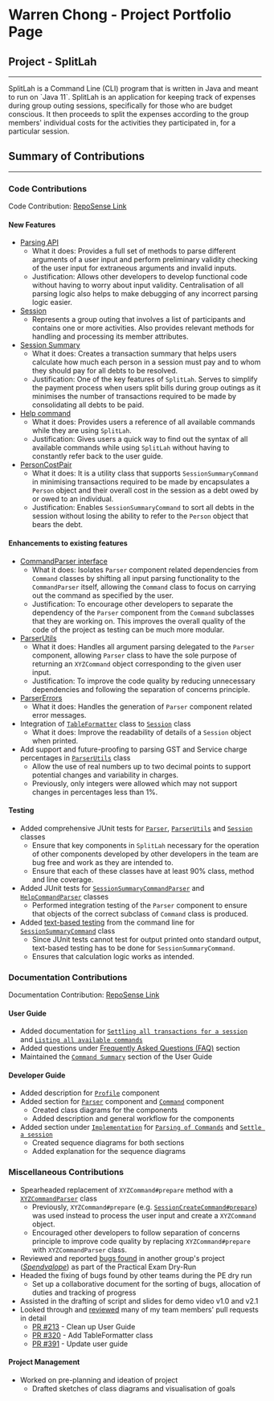 # Warren Chong - Project Portfolio Page

## Project - SplitLah
<hr>
SplitLah is a Command Line (CLI) program that is written in Java and meant to run on `Java 11`. SplitLah is an 
application for keeping track of expenses during group outing sessions, specifically for those 
who are budget conscious. It then proceeds to split the expenses according to the group members' individual costs for 
the activities they participated in, for a particular session.

## Summary of Contributions
<hr>

### Code Contributions
Code Contribution: [RepoSense Link](https://nus-cs2113-ay2122s2.github.io/tp-dashboard/?search=&sort=totalCommits%20dsc&sortWithin=title&since=2022-02-18&timeframe=commit&mergegroup=&groupSelect=groupByRepos&breakdown=true&checkedFileTypes=docs~functional-code~test-code~other&tabOpen=true&tabType=authorship&tabAuthor=warrencxw&tabRepo=AY2122S2-CS2113T-T10-1%2Ftp%5Bmaster%5D&authorshipIsMergeGroup=false&authorshipFileTypes=functional-code~test-code~other&authorshipIsBinaryFileTypeChecked=false)

#### New Features
* [Parsing API](https://github.com/AY2122S2-CS2113T-T10-1/tp/tree/master/src/main/java/seedu/splitlah/parser)
   * What it does: Provides a full set of methods to parse different arguments of a user input
     and perform preliminary validity checking of the user input for extraneous arguments and invalid inputs.
   * Justification: Allows other developers to develop functional code without having to worry about input validity.
     Centralisation of all parsing logic also helps to make debugging of any incorrect parsing logic easier.
* [Session](https://github.com/AY2122S2-CS2113T-T10-1/tp/blob/master/src/main/java/seedu/splitlah/data/Session.java)
   * Represents a group outing that involves a list of participants and contains one or more activities.
     Also provides relevant methods for handling and processing its member attributes.
* [Session Summary](https://github.com/AY2122S2-CS2113T-T10-1/tp/blob/master/src/main/java/seedu/splitlah/command/SessionSummaryCommand.java)
   * What it does: Creates a transaction summary that helps users calculate how much each person in a session
     must pay and to whom they should pay for all debts to be resolved.
   * Justification: One of the key features of `SplitLah`. Serves to simplify the payment process when users split
     bills during group outings as it minimises the number of transactions required to be made by consolidating all
     debts to be paid.
* [Help command](https://github.com/AY2122S2-CS2113T-T10-1/tp/blob/master/src/main/java/seedu/splitlah/command/HelpCommand.java)
   * What it does: Provides users a reference of all available commands while they are using `SplitLah`.
   * Justification: Gives users a quick way to find out the syntax of all available commands while using `SplitLah` 
     without having to constantly refer back to the user guide.
* [PersonCostPair](https://github.com/AY2122S2-CS2113T-T10-1/tp/blob/master/src/main/java/seedu/splitlah/util/PersonCostPair.java)
   * What it does: It is a utility class that supports `SessionSummaryCommand` in minimising transactions required to be
     made by encapsulates a `Person` object and their overall cost in the session as a debt owed by or owed to an individual.
   * Justification: Enables `SessionSummaryCommand` to sort all debts in the session without losing the ability to
     refer to the `Person` object that bears the debt.

#### Enhancements to existing features
 * [CommandParser interface](https://github.com/AY2122S2-CS2113T-T10-1/tp/blob/master/src/main/java/seedu/splitlah/parser/commandparser/CommandParser.java)
   * What it does: Isolates `Parser` component related dependencies from `Command` classes by shifting all input parsing
     functionality to the `CommandParser` itself, allowing the `Command` class to focus on carrying out the command
     as specified by the user.
   * Justification: To encourage other developers to separate the dependency of the `Parser` component from the `Command`
     subclasses that they are working on. This improves the overall quality of the code of the project as testing can be
     much more modular.
 * [ParserUtils](https://github.com/AY2122S2-CS2113T-T10-1/tp/blob/master/src/main/java/seedu/splitlah/parser/ParserUtils.java)
   * What it does: Handles all argument parsing delegated to the `Parser` component, allowing `Parser` class to
     have the sole purpose of returning an `XYZCommand` object corresponding to the given user input.
   * Justification: To improve the code quality by reducing unnecessary dependencies and following the separation of
     concerns principle.
 * [ParserErrors](https://github.com/AY2122S2-CS2113T-T10-1/tp/blob/master/src/main/java/seedu/splitlah/parser/ParserErrors.java)
   * What it does: Handles the generation of `Parser` component related error messages.
 * Integration of [`TableFormatter`](https://github.com/AY2122S2-CS2113T-T10-1/tp/blob/master/src/main/java/seedu/splitlah/ui/TableFormatter.java) class to 
   [`Session`](https://github.com/AY2122S2-CS2113T-T10-1/tp/blob/master/src/main/java/seedu/splitlah/data/Session.java) class
   * What it does: Improve the readability of details of a `Session` object when printed.
 * Add support and future-proofing to parsing GST and Service charge percentages in [`ParserUtils`](https://github.com/AY2122S2-CS2113T-T10-1/tp/blob/master/src/main/java/seedu/splitlah/parser/ParserUtils.java) class
   * Allow the use of real numbers up to two decimal points to support potential changes and variability in charges.
   * Previously, only integers were allowed which may not support changes in percentages less than 1%.

#### Testing
 * Added comprehensive JUnit tests for
   [`Parser`](https://github.com/AY2122S2-CS2113T-T10-1/tp/blob/master/src/test/java/seedu/splitlah/parser/ParserTest.java),
   [`ParserUtils`](https://github.com/AY2122S2-CS2113T-T10-1/tp/blob/master/src/test/java/seedu/splitlah/parser/ParserUtilsTest.java) and 
   [`Session`](https://github.com/AY2122S2-CS2113T-T10-1/tp/blob/master/src/test/java/seedu/splitlah/data/SessionTest.java) classes
   * Ensure that key components in `SplitLah` necessary for the operation of other components developed by other
     developers in the team are bug free and work as they are intended to.
   * Ensure that each of these classes have at least 90% class, method and line coverage.
 * Added JUnit tests for
   [`SessionSummaryCommandParser`](https://github.com/AY2122S2-CS2113T-T10-1/tp/blob/master/src/test/java/seedu/splitlah/parser/commandparser/SessionSummaryCommandParserTest.java) and 
   [`HelpCommandParser`](https://github.com/AY2122S2-CS2113T-T10-1/tp/blob/master/src/test/java/seedu/splitlah/parser/commandparser/HelpCommandParserTest.java) classes
   * Performed integration testing of the `Parser` component to ensure that objects of the correct subclass of
     `Command` class is produced.
 * Added [text-based testing](https://github.com/AY2122S2-CS2113T-T10-1/tp/tree/master/text-ui-test)
   from the command line for [`SessionSummaryCommand`](https://github.com/AY2122S2-CS2113T-T10-1/tp/blob/master/src/main/java/seedu/splitlah/command/SessionSummaryCommand.java) class
   * Since JUnit tests cannot test for output printed onto standard output, text-based testing has to be done for `SessionSummaryCommand`.
   * Ensures that calculation logic works as intended.

### Documentation Contributions
Documentation Contribution: [RepoSense Link](https://nus-cs2113-ay2122s2.github.io/tp-dashboard/?search=&sort=totalCommits%20dsc&sortWithin=title&since=2022-02-18&timeframe=commit&mergegroup=&groupSelect=groupByRepos&breakdown=true&checkedFileTypes=docs~functional-code~test-code~other&tabOpen=true&tabType=authorship&tabAuthor=warrencxw&tabRepo=AY2122S2-CS2113T-T10-1%2Ftp%5Bmaster%5D&authorshipIsMergeGroup=false&authorshipFileTypes=docs&authorshipIsBinaryFileTypeChecked=false)

#### User Guide
 * Added documentation for 
   [`Settling all transactions for a session`](https://ay2122s2-cs2113t-t10-1.github.io/tp/UserGuide.html#settling-all-transactions-for-a-session-session-summary) and
   [`Listing all available commands`](https://ay2122s2-cs2113t-t10-1.github.io/tp/UserGuide.html#listing-all-available-commands-help)
 * Added questions under [Frequently Asked Questions (FAQ)](https://ay2122s2-cs2113t-t10-1.github.io/tp/UserGuide.html#faq) section
 * Maintained the [`Command Summary`](https://ay2122s2-cs2113t-t10-1.github.io/tp/UserGuide.html#command-summary) section of the User Guide

#### Developer Guide
 * Added description for [`Profile`](https://ay2122s2-cs2113t-t10-1.github.io/tp/DeveloperGuide.html#profile-component) component
 * Added section for [`Parser`](https://ay2122s2-cs2113t-t10-1.github.io/tp/DeveloperGuide.html#parser-component) component and 
   [`Command`](https://ay2122s2-cs2113t-t10-1.github.io/tp/DeveloperGuide.html#command-component) component
   * Created class diagrams for the components
   * Added description and general workflow for the components
 * Added section under [`Implementation`](https://ay2122s2-cs2113t-t10-1.github.io/tp/DeveloperGuide.html#implementation) for 
   [`Parsing of Commands`](https://ay2122s2-cs2113t-t10-1.github.io/tp/DeveloperGuide.html#parsing-of-commands) and 
   [`Settle a session`](https://ay2122s2-cs2113t-t10-1.github.io/tp/DeveloperGuide.html#settle-a-session)
   * Created sequence diagrams for both sections
   * Added explanation for the sequence diagrams

### Miscellaneous Contributions
 * Spearheaded replacement of `XYZCommand#prepare` method with a [`XYZCommandParser`](https://github.com/AY2122S2-CS2113T-T10-1/tp/tree/master/src/main/java/seedu/splitlah/parser/commandparser) class
   * Previously, `XYZCommand#prepare` (e.g. [`SessionCreateCommand#prepare`](https://github.com/AY2122S2-CS2113T-T10-1/tp/commit/5b05ce84aa13841db2383fad527184aca772fb33))
     was used instead to process the user input and create a `XYZCommand` object.
   * Encouraged other developers to follow separation of concerns principle to improve code quality by replacing
     `XYZCommand#prepare` with `XYZCommandParser` class.
 * Reviewed and reported [bugs found](https://github.com/warrencxw/ped/issues) in another group's project ([_Spendvalope_](https://ay2122s2-cs2113-f12-1.github.io/tp/))
   as part of the Practical Exam Dry-Run
 * Headed the fixing of bugs found by other teams during the PE dry run
    * Set up a collaborative document for the sorting of bugs, allocation of duties and tracking of progress
 * Assisted in the drafting of script and slides for demo video v1.0 and v2.1
 * Looked through and [reviewed](https://nus-cs2113-ay2122s2.github.io/dashboards/contents/tp-comments.html#1-chong-xu-wei-warrencxw-145-comments)
   many of my team members' pull requests in detail
   * [PR #213](https://github.com/AY2122S2-CS2113T-T10-1/tp/pull/213) - Clean up User Guide
   * [PR #320](https://github.com/AY2122S2-CS2113T-T10-1/tp/pull/320) - Add TableFormatter class
   * [PR #391](https://github.com/AY2122S2-CS2113T-T10-1/tp/pull/391) - Update user guide

#### Project Management
* Worked on pre-planning and ideation of project
  * Drafted sketches of class diagrams and visualisation of goals

